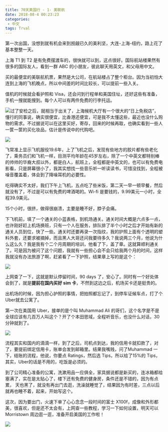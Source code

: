 ```yaml
---
title: 70天美国行 - 1- 美联航
date: 2018-08-4 00:23:23
categories:
 - 中文
tags: Trval
---
```


第一次出国，没想到就有机会来到觊觎已久的美利坚，大连-上海-纽约，路上花了基本整整一天。

上海 T1 到 T2 是有免费摆渡车的，很快就可以到，这点很好。国际航站楼果然有很多的国际友人，看到一群 ABC 的小朋友，彼此聊天用英文，和父母用中文。

买的最便宜的美联航机票，果然是大公司，在航站楼占了整个柜台。因为当初怕大连到上海的飞机晚点，所以中间差的时间比较长，可以提前一些入关。

值机的时候就会看护照和 Visa，还会问到行程单和美国住址，还好这些有准备，手机一搜就能搜到。每个人可以有两件免费的行李托运。

![](http://odv1eilcn.bkt.clouddn.com/images/2018-08-05-090942.jpg)过了安检之后，就相当于出关了，上海候机大厅有一个很大的“日上免税店”，懂行的同事说，确实很便宜，比香港还便宜，可是我不太懂这些，最近也没什么购物的需求。不过据说可以在这里买好，寄存，回来的时候再取，也确实看到一些人一筐一筐的买化妆品，估计是传说中的代购吧。

![](http://odv1eilcn.bkt.clouddn.com/images/2018-08-05-090557.jpg)

飞常准上显示飞机服役19.6年，上了飞机之后，发现有些地方的胶片都有些老化了，乘务员们和飞机一样，目测平均年龄在45岁左右，除了一个中英文都特别棒的帅帅的华裔大叔以外，都是白人，航班上，全程都是中英文的，也可以有免费电影看，只是屏幕很小了，我其实想找一些音乐听一听读读书，可惜没找到，全程被噪音覆盖着，体会到了降噪耳机的必要性。

吃得确实不太好，我们下午上飞机，五点吃了些米饭，第二天一早一顿早餐，然后就没有了，不过是可以有免费的啤酒喝的。Wi-fi 是要钱的，9.99美元一小时，全程39.9美元。

15个小时，很挤，做得很崩溃，主要是睡不好，脖子会痛。

下飞机前，填了一个通关的小蓝表格，到机场通关。通关时间大概是六点多一点，也许刚好赶上机场换班，只有一个人在服务，排队排了半个小时之后才开始有新的通关人员到位，快了一些。通关时还要再录一次指纹，我的护照上面有个透明的塑料外套，还要求被摘掉，而且黑人大哥还问我要待多久？我说两三个月，他说为什么这么久？我是我有个二个月周期的培训，他看了下，盖了章。这就算顺利通关了。可是因为被问了这个问题，我就有一些担心会不会只给我两个月的时间，这样我就没有办法旅游了啊，赶紧看了一下护照，结果章上写的是这个：

![](http://odv1eilcn.bkt.clouddn.com/images/2018-08-05-090938.jpg)

上网查了一下，这就是默认停留时间，90 days 了，安心了。同时有一个好处体会到了，就是**提前在国内买好 sim 卡**，不然到这边之后，机场买卡还是挺贵的。

出机场的时候，因为担心护照的事情，把拍照都忘记了，到停车证候车点，打了个 Uber就去公寓了。

第一次在美国用 Uber，接单的是个叫 Muhammad  Ali 的哥们，这个名字是不是全球应该有几百万人叫这个？开了个本田思域，全程听音乐，也没什么对话，30分钟就到了。

![](http://odv1eilcn.bkt.clouddn.com/images/2018-08-05-090650.jpg)

流程其实和国内的滴滴一样，到了之后，司机点到达，我的信用卡就扣款了，对了，要提前绑定信用卡，账单会发到邮箱里。结果我嘴贱，问了Muhammad 一下，结账的流程，他说，你要点 Ratings，然后选 Tips，所以给了15%的 Tips，其实，Uber的话是不用的，吃饭是必须的。

到了公司精心准备的公寓，洗漱用品一应俱全，家具据说都是新买的，连冰箱都给塞满了，实在是太贴心了，楼下还有免费的健身房，条件还是不错的，因为有点累， 天也黑了，就没有再出门去逛，洗澡就睡觉了，结果因为有时差，三点以后就再也睡不着，起来，开始写这个。

这次，因为要出门，火速下单了心心念念一段时间的富士 X100f，成像和外形都美，很喜欢，但是还不太会有，上网查一些教程，学习一下如何设置，明天可以Morristown 周边逛一逛，准备开启美国的工作啦！

![](http://odv1eilcn.bkt.clouddn.com/images/2018-08-05-090703.jpg)



